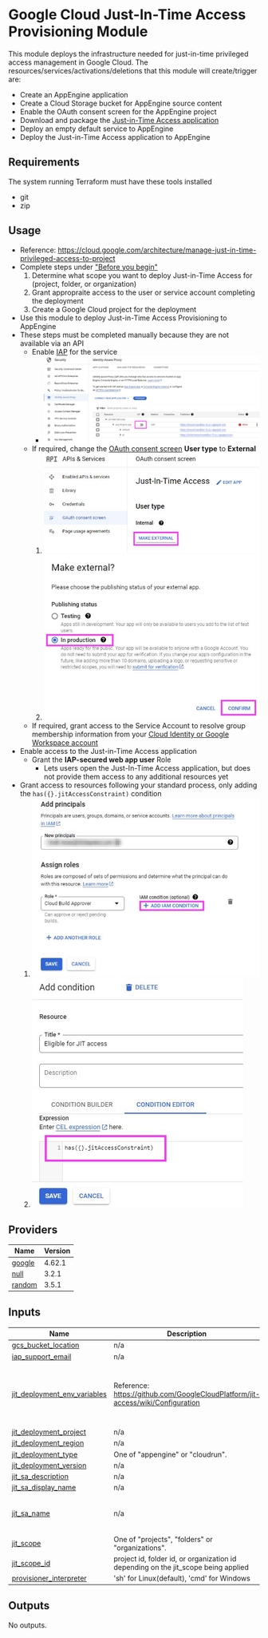 # Google Cloud Just-In-Time Access Provisioning Module
This module deploys the infrastructure needed for just-in-time privileged access management in Google Cloud. The resources/services/activations/deletions that this module will create/trigger are:

- Create an AppEngine application
- Create a Cloud Storage bucket for AppEngine source content
- Enable the OAuth consent screen for the AppEngine project
- Download and package the [Just-in-Time Access application](https://github.com/GoogleCloudPlatform/jit-access)
- Deploy an empty default service to AppEngine
- Deploy the Just-in-Time Access application to AppEngine

## Requirements

The system running Terraform must have these tools installed
- git
- zip

## Usage
- Reference: https://cloud.google.com/architecture/manage-just-in-time-privileged-access-to-project 
- Complete steps under ["Before you begin"](https://cloud.google.com/architecture/manage-just-in-time-privileged-access-to-project#before-you-begin)
  1. Determine what scope you want to deploy Just-in-Time Access for (project, folder, or organization)
  2. Grant appropraite access to the user or service account completing the deployment
  3. Create a Google Cloud project for the deployment
- Use this module to deploy Just-in-Time Access Provisioning to AppEngine
- These steps must be completed manually because they are not available via an API
  - Enable [IAP](https://console.cloud.google.com/security/iap) for the service
    - ![enable-iap-01](./images/enable-iap-01.jpg)
  - If required, change the [OAuth consent screen](https://console.cloud.google.com/apis/credentials/consent) **User type** to **External**
    1. ![oauth-external-01](./images/oauth-external-01.jpg)
    2. ![oauth-external-02](./images/oauth-external-02.jpg)
  - If required, grant access to the Service Account to resolve group membership information from your [Cloud Identity or Google Workspace account](https://cloud.google.com/architecture/manage-just-in-time-privileged-access-to-project#grant_access_to_allow_the_application_to_resolve_group_memberships)
- Enable access to the Just-in-Time Access application
  - Grant the **IAP-secured web app user** Role
    - Lets users open the Just-In-Time Access application, but does not provide them access to any additional resources yet
- Grant access to resources following your standard process, only adding the  `has({}.jitAccessConstraint)` condition
  1. ![conditional-iam-grant-01](./images/conditional-iam-grant-01.jpg)
  2. ![conditional-iam-grant-02](./images/conditional-iam-grant-02.jpg)

<!-- BEGIN_TF_DOCS -->

## Providers

| Name | Version |
|------|---------|
| <a name="provider_google"></a> [google](#provider\_google) | 4.62.1 |
| <a name="provider_null"></a> [null](#provider\_null) | 3.2.1 |
| <a name="provider_random"></a> [random](#provider\_random) | 3.5.1 |

## Inputs

| Name | Description | Type | Default | Required |
|------|-------------|------|---------|:--------:|
| <a name="input_gcs_bucket_location"></a> [gcs\_bucket\_location](#input\_gcs\_bucket\_location) | n/a | `string` | `"US-CENTRAL1"` | no |
| <a name="input_iap_support_email"></a> [iap\_support\_email](#input\_iap\_support\_email) | n/a | `string` | n/a | yes |
| <a name="input_jit_deployment_env_variables"></a> [jit\_deployment\_env\_variables](#input\_jit\_deployment\_env\_variables) | Reference: https://github.com/GoogleCloudPlatform/jit-access/wiki/Configuration | `map` | <pre>{<br>  "ELEVATION_DURATION": "60",<br>  "JUSTIFICATION_HINT": "Bug or case number",<br>  "JUSTIFICATION_PATTERN": ".*"<br>}</pre> | no |
| <a name="input_jit_deployment_project"></a> [jit\_deployment\_project](#input\_jit\_deployment\_project) | n/a | `string` | n/a | yes |
| <a name="input_jit_deployment_region"></a> [jit\_deployment\_region](#input\_jit\_deployment\_region) | n/a | `string` | n/a | yes |
| <a name="input_jit_deployment_type"></a> [jit\_deployment\_type](#input\_jit\_deployment\_type) | One of "appengine" or "cloudrun". | `string` | `"appengine"` | no |
| <a name="input_jit_deployment_version"></a> [jit\_deployment\_version](#input\_jit\_deployment\_version) | n/a | `string` | `"v1"` | no |
| <a name="input_jit_sa_description"></a> [jit\_sa\_description](#input\_jit\_sa\_description) | n/a | `string` | `"Just-In-Time Access"` | no |
| <a name="input_jit_sa_display_name"></a> [jit\_sa\_display\_name](#input\_jit\_sa\_display\_name) | n/a | `string` | `"Just-In-Time Access"` | no |
| <a name="input_jit_sa_name"></a> [jit\_sa\_name](#input\_jit\_sa\_name) | n/a | `list(string)` | <pre>[<br>  "jitaccess"<br>]</pre> | no |
| <a name="input_jit_scope"></a> [jit\_scope](#input\_jit\_scope) | One of "projects", "folders" or "organizations". | `string` | n/a | yes |
| <a name="input_jit_scope_id"></a> [jit\_scope\_id](#input\_jit\_scope\_id) | project id, folder id, or organization id depending on the jit\_scope being applied | `string` | n/a | yes |
| <a name="input_provisioner_interpreter"></a> [provisioner\_interpreter](#input\_provisioner\_interpreter) | 'sh' for Linux(default), 'cmd' for Windows | `string` | `"sh"` | no |

## Outputs

No outputs.
<!-- END_TF_DOCS -->
